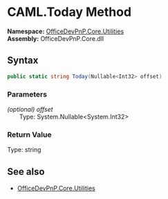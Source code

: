 # CAML.Today Method  
  

**Namespace:** [OfficeDevPnP.Core.Utilities](OfficeDevPnP.Core.Utilities.md)  
**Assembly:** OfficeDevPnP.Core.dll  
## Syntax
```C#
public static string Today(Nullable<Int32> offset)
```
### Parameters
*(optional) offset*  
&emsp;&emsp;Type: System.Nullable<System.Int32>  

### Return Value
Type: string  

## See also
- [OfficeDevPnP.Core.Utilities](OfficeDevPnP.Core.Utilities.md)
